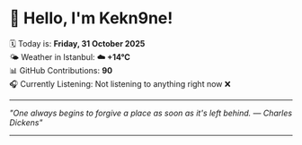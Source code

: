# 👋 Hello, I'm Kekn9ne!

🗓️ Today is: **Friday, 31 October 2025**  
🌤️ Weather in Istanbul: **☁️   +14°C**  
📊 GitHub Contributions: **90**  
🎧 Currently Listening: Not listening to anything right now ❌

---

_"One always begins to forgive a place as soon as it's left behind. — *Charles Dickens*"_

---

